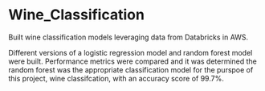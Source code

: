 # Wine_Classification
Built wine classification models leveraging data from Databricks in AWS. 

Different versions of a logistic regression model and random forest model were built.
Performance metrics were compared and it was determined the random forest was the appropriate classification model for the purspoe of this project, wine classifcation, with an accuracy score of 99.7%.
